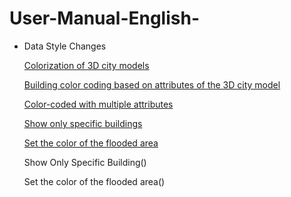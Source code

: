# User-Manual-English-

- Data Style Changes

  [Colorization of 3D city models](https://github.com/CS-eukarya/User-Manual-English-/blob/Data-Style-Changes/Colorization%20of%203D%20city%20models%20.md)

  [Building color coding based on attributes of the 3D city model](https://github.com/CS-eukarya/User-Manual-English-/blob/Data-Style-Changes/Building%20color%20coding%20based%20on%20attributes%20of%20the%203D%20city%20model%20.md)

  [Color-coded with multiple attributes](https://github.com/CS-eukarya/User-Manual-English-/blob/Data-Style-Changes/Color-coded%20with%20multiple%20attributes%20.md)

  [Show only specific buildings](https://github.com/CS-eukarya/User-Manual-English-/blob/Data-Style-Changes/Show%20only%20specific%20buildings.md)

  [Set the color of the flooded area](https://github.com/CS-eukarya/User-Manual-English-/blob/Data-Style-Changes/Set%20the%20color%20of%20the%20flooded%20area.md)

  Show Only Specific Building()


  Set the color of the flooded area() 
